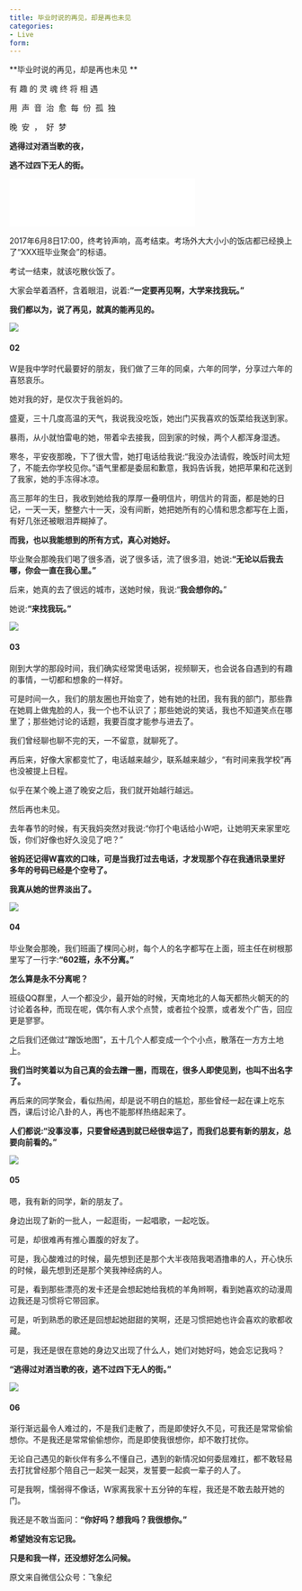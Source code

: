 ```yaml
---
title: 毕业时说的再见，却是再也未见
categories: 
- Live
form: 
---
```

**毕业时说的再见，却是再也未见 **

有 趣 的 灵 魂 终 将 相 遇

用  声  音  治  愈  每  份  孤  独

晚  安  ，  好  梦

**逃得过对酒当歌的夜，**

**逃不过四下无人的街。**

<iframe frameborder="no" border="0" marginwidth="0" marginheight="0" width=330 height=86 src="//music.163.com/outchain/player?type=3&id=907347473&auto=1&height=66"></iframe>

2017年6月8日17:00，终考铃声响，高考结束。考场外大大小小的饭店都已经换上了“XXX班毕业聚会”的标语。

考试一结束，就该吃散伙饭了。

大家会举着酒杯，含着眼泪，说着:**“一定要再见啊，大学来找我玩。”**

**我们都以为，说了再见，就真的能再见的。**<!--more-->

![](/images/1.jpg)

#### **02**

W是我中学时代最要好的朋友，我们做了三年的同桌，六年的同学，分享过六年的喜怒哀乐。

她对我的好，是仅次于我爸妈的。

盛夏，三十几度高温的天气，我说我没吃饭，她出门买我喜欢的饭菜给我送到家。

暴雨，从小就怕雷电的她，带着伞去接我，回到家的时候，两个人都浑身湿透。

寒冬，平安夜那晚，下了很大雪，她打电话给我说:“我没办法请假，晚饭时间太短了，不能去你学校见你。”语气里都是委屈和歉意，我妈告诉我，她把苹果和花送到了我家，她的手冻得冰凉。

高三那年的生日，我收到她给我的厚厚一叠明信片，明信片的背面，都是她的日记，一天一天，整整六十一天，没有间断，她把她所有的心情和思念都写在上面，有好几张还被眼泪弄糊掉了。

**而我，也以我能想到的所有方式，真心对她好。**

毕业聚会那晚我们喝了很多酒，说了很多话，流了很多泪，她说:**“无论以后我去哪，你会一直在我心里。”** 

后来，她真的去了很远的城市，送她时候，我说:“**我会想你的。**”

她说:**“来找我玩。”**

![](/images/2.jpg)

#### **03**

刚到大学的那段时间，我们确实经常煲电话粥，视频聊天，也会说各自遇到的有趣的事情，一切都和想象的一样好。

可是时间一久，我们的朋友圈也开始变了，她有她的社团，我有我的部门，那些靠在她肩上做鬼脸的人，我一个也不认识了；那些她说的笑话，我也不知道笑点在哪里了；那些她讨论的话题，我要百度才能参与进去了。

我们曾经聊也聊不完的天，一不留意，就聊死了。

再后来，好像大家都变忙了，电话越来越少，联系越来越少，“有时间来我学校”再也没被提上日程。

似乎在某个晚上道了晚安之后，我们就开始越行越远。

然后再也未见。

去年春节的时候，有天我妈突然对我说:“你打个电话给小W吧，让她明天来家里吃饭，你们好像也好久没见了吧？”

**爸妈还记得W喜欢的口味，可是当我打过去电话，才发现那个存在我通讯录里好多年的号码已经是个空号了。**

**我真从她的世界淡出了。**

![](/images/3.jpg)

#### **04**

毕业聚会那晚，我们班画了棵同心树，每个人的名字都写在上面，班主任在树根那里写了一行字:**“602班，永不分离。”**

**怎么算是永不分离呢？**

班级QQ群里，人一个都没少，最开始的时候，天南地北的人每天都热火朝天的的讨论着各种，而现在呢，偶尔有人求个点赞，或者拉个投票，或者发个广告，回应更是寥寥。

之后我们还做过“蹭饭地图”，五十几个人都变成一个个小点，散落在一方方土地上。

**我们当时笑着以为自己真的会去蹭一圈，而现在，很多人即使见到，也叫不出名字了。**

再后来的同学聚会，看似热闹，却是说不明白的尴尬，那些曾经一起在课上吃东西，课后讨论八卦的人，再也不能那样热络起来了。

**人们都说:“没事没事，只要曾经遇到就已经很幸运了，而我们总要有新的朋友，总要向前看的。”**

![](/images/4.jpg)

#### **05**

嗯，我有新的同学，新的朋友了。

身边出现了新的一批人，一起逛街，一起唱歌，一起吃饭。

可是，却很难再有推心置腹的好友了。

可是，我心酸难过的时候，最先想到还是那个大半夜陪我喝酒撸串的人，开心快乐的时候，最先想到还是那个笑我神经病的人。

可是，看到那些漂亮的发卡还是会想起她给我梳的羊角辫啊，看到她喜欢的动漫周边我还是习惯将它带回家。

可是，听到熟悉的歌还是回想起她甜甜的笑啊，还是习惯把她也许会喜欢的歌都收藏。

可是，我还是很在意她的身边又出现了什么人，她们对她好吗，她会忘记我吗？

**“逃得过对酒当歌的夜，逃不过四下无人的街。”**

![](/images/5.jpg)

#### **06**

渐行渐远最令人难过的，不是我们走散了，而是即使好久不见，可我还是常常偷偷想你。不是我还是常常偷偷想你，而是即使我很想你，却不敢打扰你。

无论自己遇见的新伙伴有多么不懂自己，遇到的新情况如何委屈难扛，都不敢轻易去打扰曾经那个陪自己一起笑一起哭，发誓要一起疯一辈子的人了。

可是我啊，懦弱得不像话，W家离我家十五分钟的车程，我还是不敢去敲开她的门。

我还是不敢当面问：**“你好吗？想我吗？我很想你。”**

**希望她没有忘记我。**

**只是和我一样，还没想好怎么问候。**

原文来自微信公众号：飞象纪